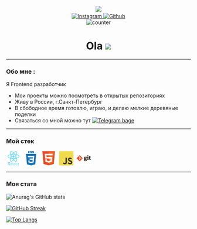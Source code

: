 <div id="header" align="center">
  <img src="https://media.giphy.com/media/vzO0Vc8b2VBLi/giphy.gif" width="150">
</div>
<div align="center" id="bages">
  <a href="https://www.instagram.com/stillthesamewonderfulman/">
<img src="https://img.shields.io/badge/Instagram-red?logo=instagram&logoColor=white&style=for-the-badge" alt="Instagram" />
    </a>
  <a href="https://github.com/stswm">
    <img src="https://img.shields.io/badge/github-black?logo=github&logoColor=white&style=for-the-badge" alt="Github" />
  </a>
</div>
<div align="center">
  <img src="https://komarev.com/ghpvc/?username=stswm&style=flat-square&color=blue" alt="counter" />
</div>
<h1 align="center">
  Ola
  <img src="https://media.giphy.com/media/hvRJCLFzcasrR4ia7z/giphy.gif" width="30px"/>
</h1>

---

### Обо мне :
Я Frontend разработчик
- Мои проекты можно посмотреть в открытых репозиториях
- Живу в России, г.Санкт-Петербург
- В сбободное время готовлю, играю, и делаю мелкие деревяные поделки
- Связаться со мной можно тут [![Telegram bage](https://img.shields.io/badge/telegtam-blue?logo=telegram&logoColor=white&style=for-the-badge)](https://t.me/stswm)

---

### Мой стек
<div>
  <img src="https://github.com/devicons/devicon/blob/master/icons/react/react-original-wordmark.svg" title="React" alt="React" width="40" height="40"/>&nbsp;
  <img src="https://github.com/devicons/devicon/blob/master/icons/css3/css3-plain-wordmark.svg"  title="CSS3" alt="CSS" width="40" height="40"/>&nbsp;
  <img src="https://github.com/devicons/devicon/blob/master/icons/html5/html5-original.svg" title="HTML5" alt="HTML" width="40" height="40"/>&nbsp;
  <img src="https://github.com/devicons/devicon/blob/master/icons/javascript/javascript-original.svg" title="JavaScript" alt="JavaScript" width="40" height="40"/>&nbsp;
  <img src="https://github.com/devicons/devicon/blob/master/icons/git/git-original-wordmark.svg" title="Git" **alt="Git" width="40" height="40"/>
</div>

---

### Моя стата

![Anurag's GitHub stats](https://github-readme-stats.vercel.app/api?username=stswm&show_icons=true&theme=radical)


[![GitHub Streak](http://github-readme-streak-stats.herokuapp.com?user=stswm&theme=onedark_duo&date_format=j%20M%5B%20Y%5D)](https://git.io/streak-stats)

[![Top Langs](https://github-readme-stats.vercel.app/api/top-langs/?username=stswm&layout=compact&theme=vision-friendly-dark)](https://github.com/anuraghazra/github-readme-stats)

